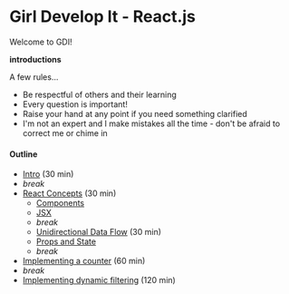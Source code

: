 # Girl Develop It - React.js

Welcome to GDI!

**introductions**

A few rules...

* Be respectful of others and their learning
* Every question is important!
* Raise your hand at any point if you need something clarified
* I'm not an expert and I make mistakes all the time - don't be afraid to correct me or chime in

#### Outline

* [Intro](contents/intro.md) (30 min)
* _break_
* [React Concepts](contents/react-concepts.md) (30 min)
  * [Components](contents/react-concepts/components.md)
  * [JSX](contents/react-concepts/jsx.md)
  * _break_
  * [Unidirectional Data Flow](contents/react-concepts/unidirectional-data-flow.md) (30 min)
  * [Props and State](contents/react-concepts/props-and-state.md)
  * _break_
* [Implementing a counter](examples/counter.md) (60 min)
* _break_
* [Implementing dynamic filtering](examples/dynamic-filtering.md) (120 min)
